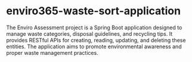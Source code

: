 # enviro365-waste-sort-application
 The Enviro Assessment project is a Spring Boot application designed to manage waste categories, disposal guidelines, and recycling tips. It provides RESTful APIs for creating, reading, updating, and deleting these entities. The application aims to promote environmental awareness and proper waste management practices.

